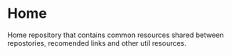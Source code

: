# Home
Home repository that contains common resources shared between repostories, recomended links and other util resources.
